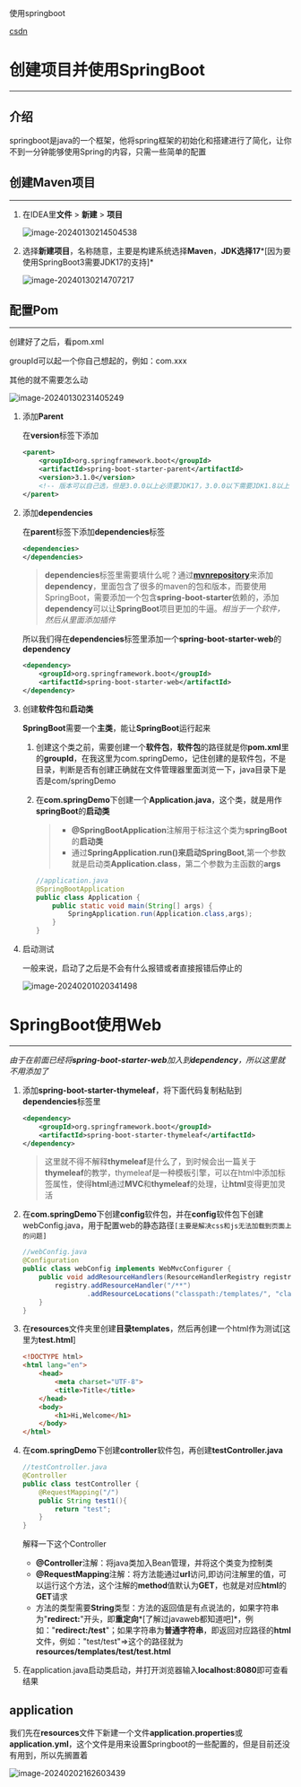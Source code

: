 使用springboot

[csdn](https://blog.csdn.net/weixin_46396315/article/details/135996056)

# 创建项目并使用SpringBoot

------

## 介绍

springboot是java的一个框架，他将spring框架的初始化和搭建进行了简化，让你不到一分钟能够使用Spring的内容，只需一些简单的配置



## 创建Maven项目

***

1. 在IDEA里**文件** > **新建** > **项目**

   ![image-20240130214504538](./doc/image-20240130214504538.png)

2. 选择**新建项目**，名称随意，主要是构建系统选择**Maven**，**JDK选择17***[因为要使用SpringBoot3需要JDK17的支持]*

   ![image-20240130214707217](./doc/image-20240130214707217.png)

## 配置Pom

***

创建好了之后，看pom.xml

groupId可以起一个你自己想起的，例如：com.xxx

其他的就不需要怎么动

![image-20240130231405249](./doc/image-20240130231405249.png)

1. 添加**Parent**

   在**version**标签下添加

    ```xml
    <parent>
        <groupId>org.springframework.boot</groupId>
        <artifactId>spring-boot-starter-parent</artifactId>
        <version>3.1.0</version>
        <!-- 版本可以自己选，但是3.0.0以上必须要JDK17，3.0.0以下需要JDK1.8以上 -->
    </parent>
    ```

2. 添加**dependencies**

   在**parent**标签下添加**dependencies**标签

   ```xml
   <dependencies>
   </dependencies>
   ```

   > **dependencies**标签里需要填什么呢？通过[**mvnrepository**](https://mvnrepository.com/)来添加**dependency**，里面包含了很多的maven的包和版本，而要使用SpringBoot，需要添加一个包含**spring-boot-starter**依赖的，添加**dependency**可以让**SpringBoot**项目更加的牛逼。*相当于一个软件，然后从里面添加插件*

   所以我们得在**dependencies**标签里添加一个**spring-boot-starter-web**的**dependency**

   ```xml
   <dependency>
       <groupId>org.springframework.boot</groupId>
       <artifactId>spring-boot-starter-web</artifactId>
   </dependency>
   ```

3. 创建**软件包**和**启动类**

   **SpringBoot**需要一个**主类**，能让**SpringBoot**运行起来

   1. 创建这个类之前，需要创建一个**软件包**，**软件包**的路径就是你**pom.xml**里的**groupId**，在我这里为com.springDemo，记住创建的是软件包，不是目录，判断是否有创建正确就在文件管理器里面浏览一下，java目录下是否是com/springDemo

   2. 在**com.springDemo**下创建一个**Application.java**，这个类，就是用作**springBoot**的**启动类**

      > - **@SpringBootApplication**注解用于标注这个类为**springBoot**的**启动类**
      > - 通过**SpringApplication.run()**来启动**SpringBoot**,第一个参数就是启动类**Application.class**，第二个参数为主函数的**args**
      >
      
      ```java
      //application.java
      @SpringBootApplication
      public class Application {
          public static void main(String[] args) {
              SpringApplication.run(Application.class,args);
          }
      }
      ```

4. 启动测试

   一般来说，启动了之后是不会有什么报错或者直接报错后停止的
   
   ![image-20240201020341498](./doc/image-20240201020341498.png)

# SpringBoot使用Web

***

*由于在前面已经将**spring-boot-starter-web**加入到**dependency**，所以这里就不用添加了*

1. 添加**spring-boot-starter-thymeleaf**，将下面代码复制粘贴到**dependencies**标签里

   ```xml
   <dependency>
       <groupId>org.springframework.boot</groupId>
       <artifactId>spring-boot-starter-thymeleaf</artifactId>
   </dependency>
   ```

   > 这里就不得不解释**thymeleaf**是什么了，到时候会出一篇关于**thymeleaf**的教学，thymeleaf是一种模板引擎，可以在html中添加标签属性，使得**html**通过**MVC**和**thymeleaf**的处理，让**html**变得更加灵活

2. 在**com.springDemo**下创建**config**软件包，并在**config**软件包下创建webConfig.java，用于配置web的静态路径`[主要是解决css和js无法加载到页面上的问题]`

   ```java
   //webConfig.java
   @Configuration
   public class webConfig implements WebMvcConfigurer {
       public void addResourceHandlers(ResourceHandlerRegistry registry){
           registry.addResourceHandler("/**")
                   .addResourceLocations("classpath:/templates/", "classpath:/templates/");
       }
   }
   ```

3. 在**resources**文件夹里创建**目录templates**，然后再创建一个html作为测试[这里为**test.html**]

   ```html
   <!DOCTYPE html>
   <html lang="en">
       <head>
           <meta charset="UTF-8">
           <title>Title</title>
       </head>
       <body>
           <h1>Hi,Welcome</h1>
       </body>
   </html>
   ```

4. 在**com.springDemo**下创建**controller**软件包，再创建**testController.java**

   ```java
   //testController.java
   @Controller
   public class testController {
       @RequestMapping("/")
       public String test1(){
           return "test";
       }
   }
   ```

   解释一下这个Controller

   - **@Controller**注解：将java类加入Bean管理，并将这个类变为控制类
   - **@RequestMapping**注解：将方法能通过**url**访问,即访问注解里的值，可以运行这个方法，这个注解的**method**值默认为**GET**，也就是对应**html**的**GET**请求
   - 方法的类型需要**String**类型：方法的返回值是有点说法的，如果字符串为"**redirect:**"开头，即**重定向***[了解过javaweb都知道吧]*，例如："**redirect:/test**"；如果字符串为**普通字符串**，即返回对应路径的**html**文件，例如："test/test"=>这个的路径就为**resources/templates/test/test.html**

5. 在application.java启动类启动，并打开浏览器输入**localhost:8080**即可查看结果

## application

我们先在**resources**文件下新建一个文件**application.properties**或**application.yml**，这个文件是用来设置Springboot的一些配置的，但是目前还没有用到，所以先搁置着

![image-20240202162603439](./doc/image-20240202162603439.png)

